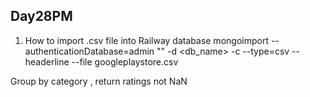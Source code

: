 ## Day28PM

1. How to import .csv file into Railway database
mongoimport --authenticationDatabase=admin "<url>" -d <db_name> -c <collection> --type=csv --headerline --file googleplaystore.csv




Group by category , return ratings not NaN